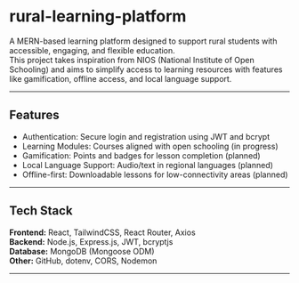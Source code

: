 # rural-learning-platform

A MERN-based learning platform designed to support rural students with accessible, engaging, and flexible education.  
This project takes inspiration from NIOS (National Institute of Open Schooling) and aims to simplify access to learning resources with features like gamification, offline access, and local language support.

---

## Features
- Authentication: Secure login and registration using JWT and bcrypt  
- Learning Modules: Courses aligned with open schooling (in progress)  
- Gamification: Points and badges for lesson completion (planned)  
- Local Language Support: Audio/text in regional languages (planned)  
- Offline-first: Downloadable lessons for low-connectivity areas (planned)  

---

## Tech Stack
**Frontend:** React, TailwindCSS, React Router, Axios  
**Backend:** Node.js, Express.js, JWT, bcryptjs  
**Database:** MongoDB (Mongoose ODM)  
**Other:** GitHub, dotenv, CORS, Nodemon  

---
